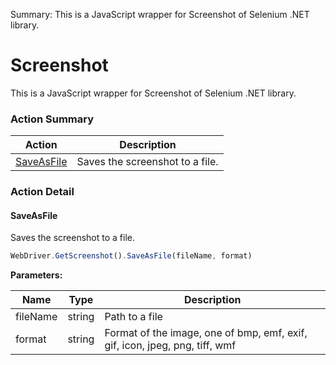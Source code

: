 Summary: This is a JavaScript wrapper for Screenshot of Selenium .NET library.

# Screenshot

This is a JavaScript wrapper for Screenshot of Selenium .NET library.






<!-- ============================== property summary ========================== -->

  
<!-- ============================== action summary ========================== -->



### Action Summary

|  **Action** | **Description** | 
| ----------- | --------------- |
|  [SaveAsFile](#saveasfile) | Saves the screenshot to a file. |




<!-- ============================== property detail ========================== -->
  
  
<!-- ============================== action detail ========================== -->
  
### Action Detail
    
<a name="SaveAsFile"></a>    
#### SaveAsFile

Saves the screenshot to a file.

```javascript
WebDriver.GetScreenshot().SaveAsFile(fileName, format)
```


**Parameters:**

|  **Name** | **Type** | **Description** |
| ---------- | -------- | --------------- |
| fileName | string |  Path to a file |
| format | string |  Format of the image, one of bmp, emf, exif, gif, icon, jpeg, png, tiff, wmf |





<a name="see.also.screenshot.saveasfile"></a>

  

